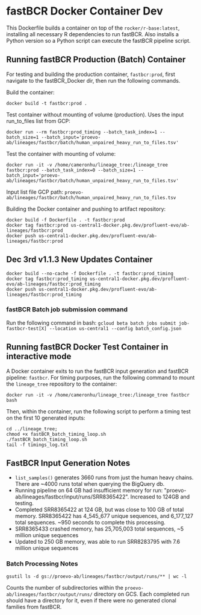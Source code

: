 # fastBCR Docker Container Dev

This Dockerfile builds a container on top of the `rocker/r-base:latest`, installing all necessary R dependencies to run fastBCR. Also installs a Python version so a Python script can execute the fastBCR pipeline script.

## Running fastBCR Production (Batch) Container

For testing and building the production container, `fastbcr:prod`, first navigate to the fastBCR_Docker dir, then run the following commands.

Build the container:
```
docker build -t fastbcr:prod .
```

Test container without mounting of volume (production). Uses the input run_to_files list from GCP:
```
docker run --rm fastbcr:prod_timing --batch_task_index=1 --batch_size=1 --batch_input='proevo-ab/lineages/fastbcr/batch/human_unpaired_heavy_run_to_files.tsv' 
```

Test the container with mounting of volume:
```
docker run -it -v /home/cameronhu/lineage_tree:/lineage_tree fastbcr:prod --batch_task_index=0 --batch_size=1 --batch_input='proevo-ab/lineages/fastbcr/batch/human_unpaired_heavy_run_to_files.tsv'
```

Input list file GCP path: `proevo-ab/lineages/fastbcr/batch/human_unpaired_heavy_run_to_files.tsv`


Building the Docker container and pushing to artifact repository:

```
docker build -f Dockerfile . -t fastbcr:prod
docker tag fastbcr:prod us-central1-docker.pkg.dev/profluent-evo/ab-lineages/fastbcr:prod
docker push us-central1-docker.pkg.dev/profluent-evo/ab-lineages/fastbcr:prod
```
## Dec 3rd v1.1.3 New Updates Container
```
docker build --no-cache -f Dockerfile . -t fastbcr:prod_timing
docker tag fastbcr:prod_timing us-central1-docker.pkg.dev/profluent-evo/ab-lineages/fastbcr:prod_timing
docker push us-central1-docker.pkg.dev/profluent-evo/ab-lineages/fastbcr:prod_timing
```

### fastBCR Batch job submission command
Run the following command in bash:
`gcloud beta batch jobs submit job-fastbcr-test[X] --location us-central1 --config batch_config.json`

## Running fastBCR Docker Test Container in interactive mode

A Docker container exits to run the fastBCR input generation and fastBCR pipeline: `fastbcr`. For timing purposes, run the following command to mount the `lineage_tree` repository to the container:

```
docker run -it -v /home/cameronhu/lineage_tree:/lineage_tree fastbcr bash
```

Then, within the container, run the following script to perform a timing test on the first 10 generated inputs:

```
cd ../lineage_tree;
chmod +x fastBCR_batch_timing_loop.sh
./fastBCR_batch_timing_loop.sh
tail -f timings_log.txt
```

## FastBCR Input Generation Notes

- `list_samples()` generates 3660 runs from just the human heavy chains. There are ~4000 runs total when querying the BigQuery db.
- Running pipeline on 64 GB had insufficient memory for run: "proevo-ab/lineages/fastbcr/input/runs/SRR8365422". Increased to 124GB and testing.
- Completed SRR8365422 at 124 GB, but was close to 100 GB of total memory. SRR8365422 has 4_545_677 unique  sequences, and 6_177_127 total sequences. ~950 seconds to complete this processing.
- SRR8365433 crashed memory, has 25,705,003 total sequences, ~5 million unique sequences
- Updated to 250 GB memory, was able to run SRR8283795 with 7.6 million unique sequences

### Batch Processing Notes

```
gsutil ls -d gs://proevo-ab/lineages/fastbcr/output/runs/** | wc -l
```

Counts the number of subdirectories within the `proevo-ab/lineages/fastbcr/output/runs/` directory on GCS. Each completed run should have a directory for it, even if there were no generated clonal families from fastBCR.